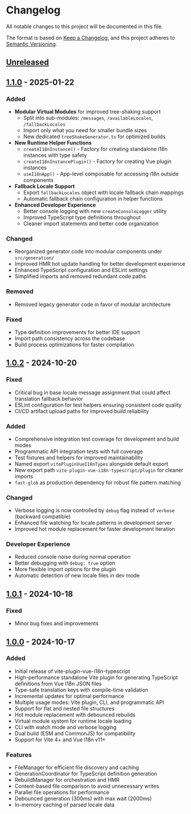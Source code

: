 # Changelog

All notable changes to this project will be documented in this file.

The format is based on [Keep a Changelog](https://keepachangelog.com/en/1.1.0/),
and this project adheres to [Semantic Versioning](https://semver.org/spec/v2.0.0.html).

## [Unreleased]

## [1.1.0] - 2025-01-22

### Added

- **Modular Virtual Modules** for improved tree-shaking support
    - Split into sub-modules: `/messages`, `/availableLocales`, `/fallbackLocales`
    - Import only what you need for smaller bundle sizes
    - New dedicated `treeShakeGenerator.ts` for optimized builds
- **New Runtime Helper Functions**
    - `createI18nInstance()` - Factory for creating standalone i18n instances with type safety
    - `createI18nInstancePlugin()` - Factory for creating Vue plugin instances
    - `useI18nApp()` - App-level composable for accessing i18n outside components
- **Fallback Locale Support**
    - Export `fallbackLocales` object with locale fallback chain mappings
    - Automatic fallback chain configuration in helper functions
- **Enhanced Developer Experience**
    - Better console logging with new `createConsoleLogger` utility
    - Improved TypeScript type definitions throughout
    - Cleaner import statements and better code organization

### Changed

- Reorganized generator code into modular components under `src/generation/`
- Improved HMR hot update handling for better development experience
- Enhanced TypeScript configuration and ESLint settings
- Simplified imports and removed redundant code paths

### Removed

- Removed legacy generator code in favor of modular architecture

### Fixed

- Type definition improvements for better IDE support
- Import path consistency across the codebase
- Build process optimizations for faster compilation

## [1.0.2] - 2024-10-20

### Fixed

- Critical bug in base locale message assignment that could affect translation fallback behavior
- ESLint configuration for test helpers ensuring consistent code quality
- CI/CD artifact upload paths for improved build reliability

### Added

- Comprehensive integration test coverage for development and build modes
- Programmatic API integration tests with full coverage
- Test fixtures and helpers for improved maintainability
- Named export `vitePluginVueI18nTypes` alongside default export
- New export path `vite-plugin-vue-i18n-typescript/plugin` for cleaner imports
- `fast-glob` as production dependency for robust file pattern matching

### Changed

- Verbose logging is now controlled by `debug` flag instead of `verbose` (backward compatible)
- Enhanced file watching for locale patterns in development server
- Improved hot module replacement for faster development iteration

### Developer Experience

- Reduced console noise during normal operation
- Better debugging with `debug: true` option
- More flexible import options for the plugin
- Automatic detection of new locale files in dev mode

## [1.0.1] - 2024-10-18

### Fixed

- Minor bug fixes and improvements

## [1.0.0] - 2024-10-17

### Added

- Initial release of vite-plugin-vue-i18n-typescript
- High-performance standalone Vite plugin for generating TypeScript definitions from Vue I18n JSON files
- Type-safe translation keys with compile-time validation
- Incremental updates for optimal performance
- Multiple usage modes: Vite plugin, CLI, and programmatic API
- Support for flat and nested file structures
- Hot module replacement with debounced rebuilds
- Virtual module system for runtime locale loading
- CLI with watch mode and verbose logging
- Dual build (ESM and CommonJS) for compatibility
- Support for Vite 4+ and Vue I18n v11+

### Features

- FileManager for efficient file discovery and caching
- GenerationCoordinator for TypeScript definition generation
- RebuildManager for orchestration and HMR
- Content-based file comparison to avoid unnecessary writes
- Parallel file operations for performance
- Debounced generation (300ms) with max wait (2000ms)
- In-memory caching of parsed locale data

[Unreleased]: https://github.com/gcwioro/vite-plugin-vue-i18n-typescript/compare/v1.1.0...HEAD

[1.1.0]: https://github.com/gcwioro/vite-plugin-vue-i18n-typescript/compare/v1.0.2...v1.1.0

[1.0.2]: https://github.com/gcwioro/vite-plugin-vue-i18n-typescript/compare/v1.0.1...v1.0.2

[1.0.1]: https://github.com/gcwioro/vite-plugin-vue-i18n-typescript/compare/v1.0.0...v1.0.1

[1.0.0]: https://github.com/gcwioro/vite-plugin-vue-i18n-typescript/releases/tag/v1.0.0

